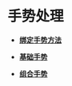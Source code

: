 # 手势处理<a name="ZH-CN_TOPIC_0000001113098142"></a>

-   **[绑定手势方法](ts-gesture-settings.md)**  

-   **[基础手势](ts-basic-gestures.md)**  

-   **[组合手势](ts-combined-gestures.md)**  


